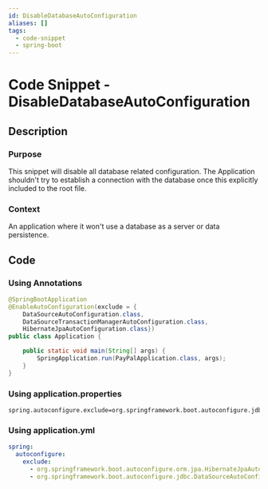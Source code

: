 ```yaml
---
id: DisableDatabaseAutoConfiguration
aliases: []
tags:
  - code-snippet
  - spring-boot
---
```


# Code Snippet - DisableDatabaseAutoConfiguration

## Description

### Purpose

This snippet will disable all database related configuration. The Application
shouldn't try to establish a connection with the database once this explicitly
included to the root file.

### Context

An application where it won't use a database as a server or data persistence.

## Code

### Using Annotations

```java
@SpringBootApplication
@EnableAutoConfiguration(exclude = {
    DataSourceAutoConfiguration.class,
    DataSourceTransactionManagerAutoConfiguration.class,
    HibernateJpaAutoConfiguration.class})
public class Application {

    public static void main(String[] args) {
        SpringApplication.run(PayPalApplication.class, args);
    }
}
```

### Using application.properties

```properties
spring.autoconfigure.exclude=org.springframework.boot.autoconfigure.jdbc.DataSourceAutoConfiguration,org.springframework.boot.autoconfigure.orm.jpa.HibernateJpaAutoConfiguration
```

### Using application.yml

```yml
spring:
  autoconfigure:
    exclude:
      - org.springframework.boot.autoconfigure.orm.jpa.HibernateJpaAutoConfiguration
      - org.springframework.boot.autoconfigure.jdbc.DataSourceAutoConfiguration
```
